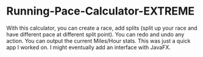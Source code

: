 # Running-Pace-Calculator-EXTREME
With this calculator, you can create a race, add splits (split up your race and have different pace at different split point). You can redo and undo any action. You can output the current Miles/Hour stats. This was just a quick app I worked on. I might eventually add an interface with JavaFX.
